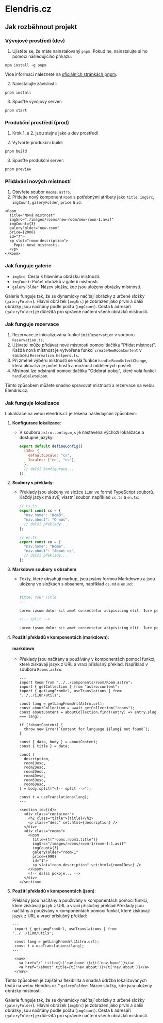 # Elendris.cz

## Jak rozběhnout projekt

### Vývojové prostředí (dev)

1. Ujistěte se, že máte nainstalovaný `pnpm`. Pokud ne, nainstalujte si ho pomocí následujícího příkazu:

`npm install -g pnpm`

Více informací naleznete na [oficiálních stránkách pnpm](https://pnpm.io/installation).

2. Nainstalujte závislosti:

`pnpm install`

3. Spusťte vývojový server:

`pnpm start`

### Produkční prostředí (prod)

1.  Krok 1. a 2. jsou stejné jako u dev prostředí

2.  Vytvořte produkční build:

`pnpm build`

3. Spusťte produkční server:

`pnpm preview`

### Přidávání nových místností

1. Otevřete soubor `Rooms.astro`.
2. Přidejte nový komponent `Room` s potřebnými atributy jako `title`, `imgSrc`, `imgCount`, `galeryFolder`, `price` a `id`.

```astro
<Room
  title="Nová místnost"
  imgSrc="./images/rooms/new-room/new-room-1.avif"
  imgCount={3}
  galeryFolder="new-room"
  price={2000}
  id="7">
  <p slot="room-description">
    Popis nové místnosti.
  </p>
</Room>
```

### Jak funguje galerie

- `imgSrc`: Cesta k hlavnímu obrázku místnosti.
- `imgCount`: Počet obrázků v galerii místnosti.
- `galeryFolder`: Název složky, kde jsou uloženy obrázky místnosti.

Galerie funguje tak, že se dynamicky načítají obrázky z určené složky (`galeryFolder`). Hlavní obrázek (`imgSrc`) je zobrazen jako první a další obrázky jsou načítány podle počtu (`imgCount`). Cesta k adresáři (`galeryFolder`) je důležitá pro správné načtení všech obrázků místnosti.

### Jak funguje rezervace

1. Rezervace je inicializována funkcí `initReservation` v souboru `Reservation.ts`.
2. Uživatel může přidávat nové místnosti pomocí tlačítka "Přidat místnost". Každá nová místnost je vytvořena funkcí `createNewRoomContent` v souboru `Reservation.helpers.ts`.
3. Při změně výběru místnosti se volá funkce `handleRoomSelectChange`, která aktualizuje počet hostů a možnost oddělených postelí.
4. Místnost lze odstranit pomocí tlačítka "Odebrat pokoj", které volá funkci `handleDeleteRoom`.

Tímto způsobem můžete snadno spravovat místnosti a rezervace na webu Elendris.cz.

### Jak funguje lokalizace

Lokalizace na webu elendris.cz je řešena následujícím způsobem:

1. **Konfigurace lokalizace**:

   - V souboru `astro.config.mjs` je nastavena výchozí lokalizace a dostupné jazyky:
     ```javascript
     export default defineConfig({
       i18n: {
         defaultLocale: "cs",
         locales: ["en", "cs"],
       },
       // další konfigurace...
     });
     ```

2. **Soubory s překlady**:

   - Překlady jsou uloženy ve složce `i18n` ve formě TypeScript souborů. Každý jazyk má svůj vlastní soubor, například `cs.ts` a `en.ts`:

     ```typescript
     // cs.ts
     export const cs = {
       "nav.home": "Domů",
       "nav.about": "O nás",
       // další překlady...
     };

     // en.ts
     export const en = {
       "nav.home": "Home",
       "nav.about": "About us",
       // další překlady...
     };
     ```

3. **Markdown soubory s obsahem**:

   - Texty, které obsahují markup, jsou psány formou Markdownu a jsou uloženy ve složkách s obsahem, například `cs.md` a `en.md`:

     ```markdown
     ---
     title: Your Title
     ---

     Lorem ipsum dolor sit amet consectetur adipisicing elit. Iure perspiciatis <b>obcaecati</b>, tempore quis quod cupiditate?

     <!-- split -->

     Lorem ipsum dolor sit amet consectetur adipisicing elit. Iure perspiciatis obcaecati, tempore quis quod cupiditate?
     ```

4. **Použití překladů v komponentách (markdown)**:

   #### markdown

   - Překlady jsou načítány a používány v komponentách pomocí funkcí, které získávají jazyk z URL a vrací příslušný překlad. Například v souboru `Rooms.astro`:

     ```astro
     ---
     import Room from "../../components/room/Room.astro";
     import { getCollection } from "astro:content";
     import { getLangFromUrl, useTranslations } from "../../i18n/utils";

     const lang = getLangFromUrl(Astro.url);
     const aboutCollection = await getCollection("rooms");
     const aboutContent = aboutCollection.find((entry) => entry.slug === lang);

     if (!aboutContent) {
       throw new Error(`Content for language ${lang} not found`);
     }

     const { data, body } = aboutContent;
     const { title } = data;

     const [
       description,
       room1Desc,
       room2Desc,
       room3Desc,
       room4Desc,
       room5Desc,
       room6Desc,
     ] = body.split("<!-- split -->");

     const t = useTranslations(lang);
     ---

     <section id={id}>
       <div class="container">
         <h2 class="title">{title}</h2>
         <p class="desc" set:html={description} />
       </div>
       <div class="rooms">
         <Room
           title={t("rooms.room1.title")}
           imgSrc="/images/rooms/room-1/room-1-1.avif"
           imgCount={3}
           galeryFolder="room-1"
           price={990}
           id="1">
           <p slot="room-description" set:html={room1Desc} />
         </Room>
         <!-- další pokoje... -->
       </div>
     </section>
     ```

5. **Použití překladů v komponentách (json)**:

    Překlady jsou načítány a používány v komponentách pomocí funkcí, které získávají jazyk z URL a vrací příslušný překlad:Překlady jsou načítány a používány v komponentách pomocí funkcí, které získávají jazyk z URL a vrací příslušný překlad:

     ```astro
     ---
      import { getLangFromUrl, useTranslations } from '../../i18n/utils';

      const lang = getLangFromUrl(Astro.url);
      const t = useTranslations(lang);
     ---

      <nav>
        <a href="/" title={t('nav.home')}>{t('nav.home')}</a>
        <a href="/about" title={t('nav.about')}>{t('nav.about')}</a>
      </nav>
     ```

Tímto způsobem je zajištěna flexibilita a snadná údržba lokalizovaných textů na webu Elendris.cz.\* `galeryFolder`: Název složky, kde jsou uloženy obrázky místnosti.

Galerie funguje tak, že se dynamicky načítají obrázky z určené složky (`galeryFolder`). Hlavní obrázek (`imgSrc`) je zobrazen jako první a další obrázky jsou načítány podle počtu (`imgCount`). Cesta k adresáři (`galeryFolder`) je důležitá pro správné načtení všech obrázků místnosti.
